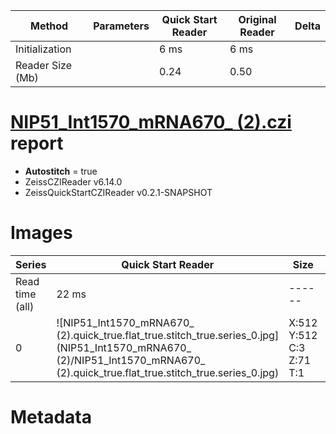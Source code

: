 |  Method            | Parameters       | Quick Start Reader | Original Reader | Delta  |
| -------------------|------------------|--------------------|-----------------|------- |
| Initialization     |                  |6 ms|6 ms|        |
| Reader Size (Mb)     |                  |0.24|0.50|        |
# [NIP51_Int1570_mRNA670_ (2).czi](https://zenodo.org/record/4942564/files/NIP51_Int1570_mRNA670_%20%282%29.czi) report
 - **Autostitch** = true
 - ZeissCZIReader v6.14.0
 - ZeissQuickStartCZIReader v0.2.1-SNAPSHOT

# Images 

| Series            | Quick Start Reader | Size | Original Reader | Size | #Diffs |
|-------------------|--------------------|------|-----------------|------|--------|
| Read time (all)   |22 ms|------|33 ms|------|--------|
|0|![NIP51_Int1570_mRNA670_ (2).quick_true.flat_true.stitch_true.series_0.jpg](NIP51_Int1570_mRNA670_ (2)/NIP51_Int1570_mRNA670_ (2).quick_true.flat_true.stitch_true.series_0.jpg)|X:512<br>Y:512<br>C:3<br>Z:71<br>T:1|![NIP51_Int1570_mRNA670_ (2).quick_false.flat_true.stitch_true.series_0.jpg](NIP51_Int1570_mRNA670_ (2)/NIP51_Int1570_mRNA670_ (2).quick_false.flat_true.stitch_true.series_0.jpg)|X:512<br>Y:512<br>C:3<br>Z:71<br>T:1|0|

# Metadata

